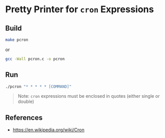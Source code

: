 # Pretty Printer for `cron` Expressions

## Build

```sh
make pcron
```

or

```sh
gcc -Wall pcron.c -o pcron
```

## Run

```sh
./pcron "* * * * * [COMMAND]"
```

> Note: `cron` expressions must be enclosed in quotes (either single or double)

## References

- https://en.wikipedia.org/wiki/Cron
